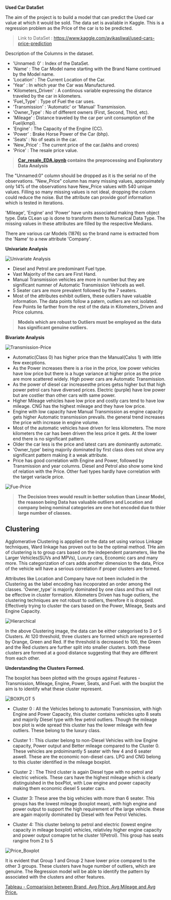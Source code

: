 **Used Car DataSet**

The aim of the project is to build a model that can predict the Used car value at which it would be sold. The data set is available in Kaggle. This is a regression problem as the Price of the car is to be predicted.

> Link to DataSet : https://www.kaggle.com/avikasliwal/used-cars-price-prediction

Description of the Columns in the dataset.

- 'Unnamed: 0'          : Index of the DataSet.
- 'Name'                : The Car Model name starting with the Brand Name continued by the Model name. 
- 'Location'            : The Current Location of the Car. 
- 'Year'                : In which year the Car was Manufactured.
- 'Kilometers_Driven'   : A continous variable expressing the distance traveled by the car in kilometers.
- 'Fuel_Type'           : Type of Fuel the car uses.
- 'Transmission'        : 'Automatic' or 'Manual' Transmission.
- 'Owner_Type'          : No of different owners (First, Second, Third, etc).
- 'Mileage'             : Distance traveled by the car per unit consumption of the Fuel(kmpl).
- 'Engine'              : The Capacity of the Engine (CC).
- 'Power'               : Brake Horse Power of the Car (bhp).
- 'Seats'               : No of seats in the car.
- 'New_Price'           : The current price of the car.(lakhs and crores)
- 'Price'               : The resale price value.

> **[Car_resale_EDA.ipynb](https://github.com/uknwho/MachineLearning_-DataSets_solution/blob/master/3.%20Car_Resale_Prediction/Car_resale_EDA.ipynb) contains the preprocessing and Exploratory Data Analysis** 

The "Unnamed:0" column should be dropped as it is the serial no of the observations. "New_Price" column has many missing values, approximately only 14% of the observations have New_Price values with 540 unique values. Filling so many missing values is not ideal, dropping the column could reduce the noise. But the attribute can provide goof information which is tested in iterations.

'Mileage', 'Engine' and 'Power' have units associated making them object type. Data CLean up is done to transform them to Numerical Data Type. The missing values in these attributes are filled by the respective Medians.

There are various car Models (1876) so the brand name is extracted from the 'Name' to a new attribute 'Company'.

**Univariate Analysis**

![Univariate Analysis](https://github.com/uknwho/MachineLearning_-DataSets_solution/blob/master/3.%20Car_Resale_Prediction/images/Uni_kde.png)

- Diesel and Petrol are predominant Fuel type.
- Vast Majority of the cars are First Hand.
- Manual Transmission vehicles are more in number but they are significant numner of Automatic Transmission Vehicels as well.
- 5 Seater cars are more prevalent followed by the 7 seaters.
- Most of the attributes exhibit outliers, these outliers have valuable information. The data points follow a patern, outliers are not isolated. Few Points lie farther from the rest of the data in Kilometers_Driven and Price columns. 


> **Models which are robust to Outliers must be employed as the data has significant genuine outliers.**


**Bivariate Analysis**

![Transmission-Price](https://github.com/uknwho/MachineLearning_-DataSets_solution/blob/master/3.%20Car_Resale_Prediction/images/Trans_price.png)

- Automatic(Class 0) has higher price than the Manual(Calss 1) with little few execptions.
- As the Power increases there is a rise in the price, low power vehicles have low price but there is a huge variance at higher price as the price are more scattered widely. High power cars are Automatic Transmission.
- As the power of diesel car increasesthe prices getss higher but that high power petrol cars have diversed prices. Electric (purple) have low power but are costlier than other cars with same power.
- Higher Mileage vehicles have low price and costly cars tend to have low mileage. CNG has the highest mileage and they have low price.
- Engine with low capacity have Manual Transmission as engine capacity gets higher Automatic transmission prevails. the general trend increases the price with increase in engine volume.
- Most of the automatic vehicles have driven for less kilometers. The more kilometers the car has been driven the less price it gets. At the lower end there is no significant pattern.
- Older the car less is the price and latest cars are dominantly automatic.
- 'Owner_type' being majorily dominated by first class does not show any significant pattern making it a weak attribute.
- Price has good correlation with Engine and Power, followed by Transmission and year columns. Diesel and Petrol also show some kind of relation with the Price. Other fuel types hardly have correlation with the target variacle price.

![Fue-Price](https://github.com/uknwho/MachineLearning_-DataSets_solution/blob/master/3.%20Car_Resale_Prediction/images/Fuel_price.png)

> **The Decision trees would result in better solution than Linear Model, the reaason being Data has valuable outliers and Location and company being nominal categories are one hot encoded due to thier large number of classes.**

## **Clustering**

Agglomerative Clustering is appplied on the data set using various Linkage techniques, Ward linkage has proven out to be the optimal method. THe aim of clustering is to group cars based on the independent parameters, like the Larger Vehicles(SUVs and MPVs), Luxury cars, Economic cars and many more. This categorization of cars adds another dimension to the data, Price of the vehicle will have a serious correlation if proper clusters are formed. 

Attributes like Location and Company have not been included in the Clustering as the label encoding has incoporated an order among the classes. 'Owner_type' is majorily dominated by one class and thus will not be effective in cluster formation. Kilometers Driven has huge outliers, the clustering techniques are not robust to outliers, therefore it is dropped. Effectively trying to cluster the cars based on the Power, Mileage, Seats and Engine Capacity.

![Hierarchical](https://github.com/uknwho/MachineLearning_-DataSets_solution/blob/master/3.%20Car_Resale_Prediction/images/G3_Clustering.png)

In the above Clustering image, the data can be either categorised to 3 or 5 Clusters. At 120 threshold, three clusters are formed which are represented by Orange, Green and Red. If the threshold is decreased to 100, the Green and the Red clusters are further split into smaller clusters. both these clusters are formed at a good distance suggesting that they are different from each other.

**Understanding the Clusters Formed.**

The boxplot has been plotted with the groups against Features - Transmission, Mileage, Engine, Power, Seats, and Fuel. with the boxplot the aim is to identify what these cluster represent.

![BOXPLOT 5](https://github.com/uknwho/MachineLearning_-DataSets_solution/blob/master/3.%20Car_Resale_Prediction/images/G5_boxplot.png)

* Cluster 0 :
All the Vehicles belong to automatic Transmission, with high Engine and Power Capacity, this cluster contains vehicles upto 8 seats and majorily Diesel type with few petrol outliers. Though the mileage box plot is wide spread this cluster has the lower mileage with few outliers. These belong to the luxury class.

* Cluster 1 :
This cluster belong to non-Diesel Vehicles with low Engine capacity, Power output and Better mileage compared to the Cluster 0. These vehicles are prdoiminantly 5 seater with few 4 and 6 seater aswell. These are the economic non-diesel cars. LPG and CNG belong to this cluster identified in the mileage boxplot.

* Cluster 2 :
 The Third cluster is again Diesel type with no petrol and electric vehicels. These cars have the highest mileage which is clearly distinguished in the boxPlot, with Low engine and power capacity making them economic diesel 5 seater cars.
 
 * Cluster 3:
 These aree the big vehicles with more than 6 seater. This groups has the lowest mileage (boxplot mean), with high engine and power output to support the high requirement of the large vehicle. these are again majorily dominated by Diesel with few Petrol Vehicles.
 
 * Cluster 4:
This cluster belong to petrol and electric (lowest engine capacity in mileage boxplot) vehicles, relativley higher engine capacity and power output comapre tot he cluster 1(Petrol). This group has seats rangine from 2 to 5

![Price_Boxplot](https://github.com/uknwho/MachineLearning_-DataSets_solution/blob/master/3.%20Car_Resale_Prediction/images/g5_price.png)

It is evident that Group 1 and Group 2 have lower price compared to the other 3 groups. These clusters have huge number of outliers, which are genuine. The Regression model will be able to identify the pattern by associated with the clusters and other features. 
  
[Tableau - Comparision between Brand, Avg Price, Avg Mileage and Avg Price.](https://public.tableau.com/profile/jaya.surya#!/vizhome/Used_Car/Mil_Pow_pri)
